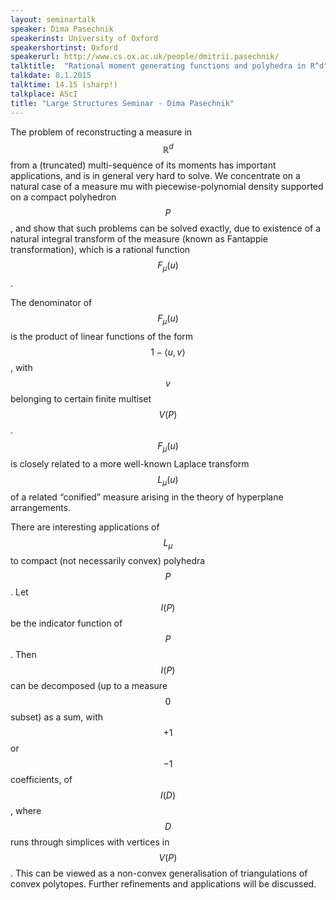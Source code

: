 ```yaml
---
layout: seminartalk
speaker: Dima Pasechnik
speakerinst: University of Oxford
speakershortinst: Oxford
speakerurl: http://www.cs.ox.ac.uk/people/dmitrii.pasechnik/
talktitle:  "Rational moment generating functions and polyhedra in R^d"
talkdate: 8.1.2015
talktime: 14.15 (sharp!)
talkplace: AScI
title: "Large Structures Seminar - Dima Pasechnik"
---
```


The problem of reconstructing a measure in $$\mathbb{R}^d$$ from a (truncated)
multi-sequence of its moments has important applications, and is in
general very hard to solve. We concentrate on a natural case of a
measure mu with piecewise-polynomial density supported on a compact
polyhedron $$P$$, and show that such problems can be solved exactly, due
to existence of a natural integral transform of the measure (known as
Fantappie transformation), which is a rational function $$F_\mu(u)$$.

The denominator of $$F_\mu(u)$$ is the product of linear functions of the
form $$1-\langle u,v\rangle$$, with $$v$$ belonging to certain finite multiset $$V(P)$$.
$$F_\mu(u)$$ is closely related to a more well-known Laplace transform
$$L_\mu(u)$$ of a related “conified” measure arising in the theory of
hyperplane arrangements. 

There are interesting applications of $$L_\mu$$ to compact (not
necessarily convex) polyhedra $$P$$. Let $$I(P)$$ be the indicator function of
$$P$$. Then $$I(P)$$ can be decomposed (up to a measure $$0$$ subset) as a sum,
with $$+1$$ or $$-1$$ coefficients, of $$I(D)$$, where $$D$$ runs through simplices
with vertices in $$V(P)$$. This can be viewed as a non-convex
generalisation of triangulations of convex polytopes. Further
refinements and applications will be discussed.
